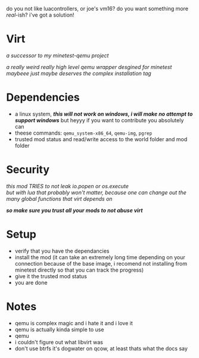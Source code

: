 do you not like luacontrollers, or joe's vm16? do you want something more *real*-ish?
i've got a solution!

# Virt

*a successor to my minetest-qemu project*

*a really weird really high level qemu wrapper desgined for minetest*  
*maybeee just maybe deserves the complex installation tag*
# Dependencies

- a linux system, ***this will not work on windows, i will make no attempt to support windows*** but heyyy if you want to contribute you absolutely can
- theese commands: `qemu_system-x86_64`, `qemu-img`, `pgrep`
- trusted mod status and read/write access to the world folder and mod folder

# Security

*this mod TRIES to not leak io.popen or os.execute*    
*but with lua that probably won't matter, because one can change out the many global functions that virt depends on*  

***so make sure you trust all your mods to not abuse virt***

# Setup
- verify that you have the dependancies
- install the mod (it can take an extremely long time depending on your connection because of the base image, i recomend not installing from minetest directly so that you can track the progress)
- give it the trusted mod status
- you are done

# Notes
- qemu is complex magic and i hate it and i love it
- qemu is actually kinda simple to use
- qemu
- i couldn't figure out what libvirt was
- don't use btrfs it's dogwater on qcow, at least thats what the docs say